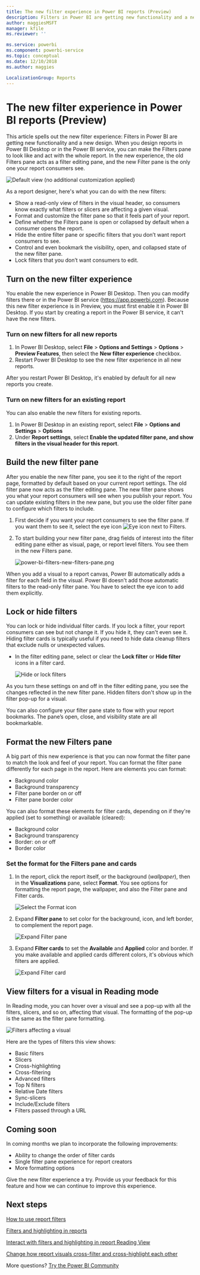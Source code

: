 ```yaml
---
title: The new filter experience in Power BI reports (Preview)
description: Filters in Power BI are getting new functionality and a new design. 
author: maggiesMSFT
manager: kfile
ms.reviewer: ''

ms.service: powerbi
ms.component: powerbi-service
ms.topic: conceptual
ms.date: 12/10/2018
ms.author: maggies

LocalizationGroup: Reports
---
```

# The new filter experience in Power BI reports (Preview)

This article spells out the new filter experience: Filters in Power BI are getting new functionality and a new design. When you design reports in Power BI Desktop or in the Power BI service, you can make the Filters pane to look like and act with the whole report. In the new experience, the old Filters pane acts as a filter editing pane, and the new Filter pane is the only one your report consumers see. 
 
![Default view (no additional customization applied)](media/power-bi-report-filter-preview/power-bi-filter-reading.png)

As a report designer, here's what you can do with the new filters:

- Show a read-only view of filters in the visual header, so consumers know exactly what filters or slicers are affecting a given visual.
- Format and customize the filter pane so that it feels part of your report.
- Define whether the Filters pane is open or collapsed by default when a consumer opens the report.
- Hide the entire filter pane or specific filters that you don’t want report consumers to see.
- Control and even bookmark the visibility, open, and collapsed state of the new filter pane.
- Lock filters that you don’t want consumers to edit.

## Turn on the new filter experience 

You enable the new experience in Power BI Desktop. Then you can modify filters there or in the Power BI service (https://app.powerbi.com). Because this new filter experience is in Preview, you must first enable it in Power BI Desktop. If you start by creating a report in the Power BI service, it can't have the new filters.

### Turn on new filters for all new reports

1. In Power BI Desktop, select **File** > **Options and Settings** > **Options** > **Preview Features**, then select the **New filter experience** checkbox. 
2. Restart Power BI Desktop to see the new filter experience in all new reports.

After you restart Power BI Desktop, it's enabled by default for all new reports you create.  

### Turn on new filters for an existing report

You can also enable the new filters for existing reports.

1. In Power BI Desktop in an existing report, select **File** > **Options and Settings** > **Options**
2. Under **Report settings**, select **Enable the updated filter pane, and show filters in the visual header for this report**.

## Build the new filter pane

After you enable the new filter pane, you see it to the right of the report page, formatted by default based on your current report settings. The old filter pane now acts as the filter editing pane. The new filter pane shows you what your report consumers will see when you publish your report. You can update existing filters in the new pane, but you use the older filter pane to configure which filters to include.

1. First decide if you want your report consumers to see the filter pane. If you want them to see it, select the eye icon ![Eye icon](media/power-bi-report-filter-preview/power-bi-filter-off-eye-icon.png) next to Filters.

2. To start building your new filter pane, drag fields of interest into the filter editing pane either as visual, page, or report level filters. You see them in the new Filters pane.

    ![power-bi-filters-new-filters-pane.png](media/power-bi-report-filter-preview/power-bi-filters-new-filters-pane.png)

When you add a visual to a report canvas, Power BI automatically adds a filter for each field in the visual. Power BI doesn't add those automatic filters to the read-only filter pane. You have to select the eye icon to add them explicitly.

 
## Lock or hide filters

You can lock or hide individual filter cards. If you lock a filter, your report consumers can see but not change it. If you hide it, they can't even see it. Hiding filter cards is typically useful if you need to hide data cleanup filters that exclude nulls or unexpected values. 

- In the filter editing pane, select or clear the **Lock filter** or **Hide filter** icons in a filter card.

   ![Hide or lock filters](media/power-bi-report-filter-preview/power-bi-filter-hide-lock.gif)

As you turn these settings on and off in the filter editing pane, you see the changes reflected in the new filter pane. Hidden filters don't show up in the filter pop-up for a visual.

You can also configure your filter pane state to flow with your report bookmarks. The pane’s open, close, and visibility state are all bookmarkable.
 
## Format the new Filters pane

A big part of this new experience is that you can now format the filter pane to match the look and feel of your report. You can format the filter pane differently for each page in the report. Here are elements you can format: 

- Background color
- Background transparency
- Filter pane border on or off
- Filter pane border color

You can also format these elements for filter cards, depending on if they're applied (set to something) or available (cleared): 

- Background color
- Background transparency
- Border: on or off
- Border color

### Set the format for the Filters pane and cards

1. In the report, click the report itself, or the background (*wallpaper*), then in the **Visualizations** pane, select **Format**. 
    You see options for formatting the report page, the wallpaper, and also the Filter pane and Filter cards.

    ![Select the Format icon](media/power-bi-report-filter-preview/power-bi-filter-format.png)    

1. Expand **Filter pane** to set color for the background, icon, and left border, to complement the report page.

    ![Expand Filter pane](media/power-bi-report-filter-preview/power-bi-filter-format-pane.png)

1. Expand **Filter cards** to set the **Available** and **Applied** color and border. If you make available and applied cards different colors, it's obvious which filters are applied. 
  
    ![Expand Filter card](media/power-bi-report-filter-preview/power-bi-filter-format-card.png)

## View filters for a visual in Reading mode

In Reading mode, you can hover over a visual and see a pop-up with all the filters, slicers, and so on, affecting that visual. The formatting of the pop-up is the same as the filter pane formatting. 

![Filters affecting a visual](media/power-bi-report-filter-preview/power-bi-filter-per-visual.png)

Here are the types of filters this view shows: 
- Basic filters
- Slicers
- Cross-highlighting 
- Cross-filtering
- Advanced filters
- Top N filters
- Relative Date filters
- Sync-slicers
- Include/Exclude filters
- Filters passed through a URL

## Coming soon

In coming months we plan to incorporate the following improvements:
- Ability to change the order of filter cards
- Single filter pane experience for report creators 
- More formatting options

Give the new filter experience a try. Provide us your feedback for this feature and how we can continue to improve this experience. 

## Next steps
[How to use report filters](consumer/end-user-report-filter.md)

[Filters and highlighting in reports](power-bi-reports-filters-and-highlighting.md)

[Interact with filters and highlighting in report Reading View](consumer/end-user-reading-view.md)

[Change how report visuals cross-filter and cross-highlight each other](consumer/end-user-interactions.md)

More questions? [Try the Power BI Community](http://community.powerbi.com/)

